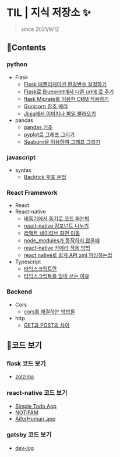 # TIL | 지식 저장소 ✨

> since 2021/9/12

## 📑Contents
### python
- Flask
    - <a href="">Flask 애플리케이션 환경변수 설정하기</a>
    - <a href="">Flask로 Blueprint에서 다른 url에 값 주기</a>
    - <a href="">flask Migrate를 이용한 ORM 적용하기</a>
    - <a href="">Gunicorn 참조 에러</a>
    - <a href="">Jinja에서 이미지나 파일 불러오기</a>
- pandas
    - <a href="">pandas 기초</a>
    - <a href="">pyplot로 그래프 그리기</a>
    - <a href="">Seaborn을 이용하여 그래프 그리기</a>
### javascript
- syntax
    - <a href="">Backtick 부호 문법</a>
### React Framework 
- React
- React-native
    - <a href="">비동기에서 동기로 코드 짜는법</a>
    - <a href="">react-native 컴포넌트 나누기</a>
    - <a href="">리액트 네이티브 화면 이동</a>
    - <a href="">node_modules가 동작하지 않을때</a>
    - <a href="">react-native 카메라 적용 방법</a>
    - <a href="">react native로 쉽게 API xml 파싱하는법</a>
- Typescript
    - <a href="">타입스크립트란</a>
    - <a href="">타입스크립트를 많이 쓰는 이유</a>
### Backend
- Cors 
    - <a href="">cors를 해결하는 방법들</a>
- http
    - <a href="">GET과 POST의 차이</a>

## 📖코드 보기
### flask 코드 보기 
- <a href="https://github.com/min050410/zolzima_Backend">zolzima</a>
### react-native 코드 보기
- <a href="https://github.com/min050410/RN_practice/tree/master">Simple Todo App</a>
- <a href="https://github.com/min050410/NOTIFAM">NOTIFAM</a>
- <a href="https://github.com/min050410/App">AiforHuman_app</a>
### gatsby 코드 보기
- <a href="https://github.com/min050410/TechBlog">dev-log</a>


